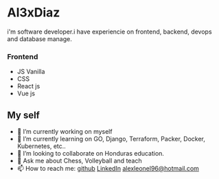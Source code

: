 # **Al3xDiaz**

i'm software developer.i have experiencie on frontend, backend, devops and database manage.

### Frontend
* JS Vanilla
* CSS
* React js
* Vue js


## My self
- 🔭 I’m currently working on myself
- 🌱 I’m currently learning on GO, Django, Terraform, Packer, Docker, Kubernetes, etc..
- 👯 I’m looking to collaborate on Honduras education.
- 💬 Ask me about Chess, Volleyball and teach
- 📫 How to reach me: [github](http://github.com/al3xdiaz) [LinkedIn](https://www.linkedin.com/in/al3xdiaz/) alexleonel96@hotmail.com

